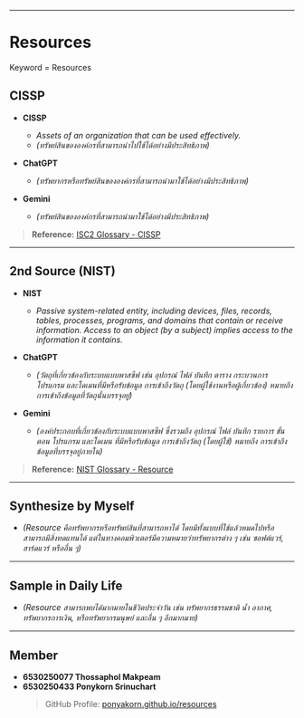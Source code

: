 -----------------------------------------------------------------------------
#  Resources
  Keyword = Resources

## **CISSP**  
- **CISSP**  
  - *Assets of an organization that can be used effectively.*  
  - *(ทรัพย์สินขององค์กรที่สามารถนำไปใช้ได้อย่างมีประสิทธิภาพ)*  

- **ChatGPT**  
  - *(ทรัพยากรหรือทรัพย์สินขององค์กรที่สามารถนำมาใช้ได้อย่างมีประสิทธิภาพ)*  

- **Gemini**  
  - *(ทรัพย์สินขององค์กรที่สามารถนำมาใช้ได้อย่างมีประสิทธิภาพ)*  

> **Reference:** [ISC2 Glossary - CISSP](https://www.isc2.org/certifications/cissp/cissp-student-glossary#r)

---

## **2nd Source (NIST)**

- **NIST**  
  - *Passive system-related entity, including devices, files, records, tables, processes, programs, and domains that contain or receive information. Access to an object (by a subject) implies access to the information it contains.*  

- **ChatGPT**  
  - *(วัตถุที่เกี่ยวข้องกับระบบแบบพาสซีฟ เช่น อุปกรณ์ ไฟล์ บันทึก ตาราง กระบวนการ โปรแกรม และโดเมนที่มีหรือรับข้อมูล การเข้าถึงวัตถุ (โดยผู้ใช้งานหรือผู้เกี่ยวข้อง) หมายถึงการเข้าถึงข้อมูลที่วัตถุนั้นบรรจุอยู่)*  

- **Gemini**  
  - *(องค์ประกอบที่เกี่ยวข้องกับระบบแบบพาสซีฟ ซึ่งรวมถึง อุปกรณ์ ไฟล์ บันทึก รายการ ขั้นตอน โปรแกรม และโดเมน ที่มีหรือรับข้อมูล การเข้าถึงวัตถุ (โดยผู้ใช้) หมายถึง การเข้าถึงข้อมูลที่บรรจุอยู่ภายใน)*  

> **Reference:** [NIST Glossary - Resource](https://csrc.nist.gov/glossary/term/resource)

---

## **Synthesize by Myself**  
- *(Resource คือทรัพยากรหรือทรัพย์สินที่สามารถหาได้ โดยมีทั้งแบบที่ใช้แล้วหมดไปหรือสามารถมีสิ่งทดแทนได้ แต่ในทางคอมพิวเตอร์มีความหมายว่าทรัพยากรต่าง ๆ เช่น ซอฟต์แวร์, ฮาร์ดแวร์ หรืออื่น ๆ)*  

---

## **Sample in Daily Life**  
- *(Resource สามารถพบได้มากมายในชีวิตประจำวัน เช่น ทรัพยากรธรรมชาติ น้ำ อากาศ, ทรัพยากรการเงิน, หรือทรัพยากรมนุษย์ และอื่น ๆ อีกมากมาย)*  

---

## **Member**  
- **6530250077 Thossaphol Makpeam**  
- **6530250433 Ponykorn Srinuchart**  
  > GitHub Profile: [ponyakorn.github.io/resources](https://ponyakorn.github.io/resources)
